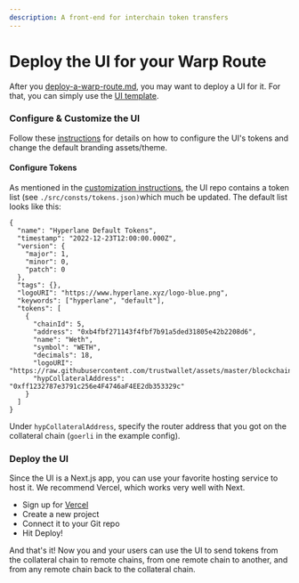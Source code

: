 ```yaml
---
description: A front-end for interchain token transfers
---
```


# Deploy the UI for your Warp Route

After you [deploy-a-warp-route.md](../deploy-warp-route/deploy-a-warp-route.md "mention"), you may want to deploy a UI for it. For that, you can simply use the [UI template](https://github.com/hyperlane-xyz/hyperlane-warp-ui-template).

### Configure & Customize the UI

Follow these [instructions](https://github.com/hyperlane-xyz/hyperlane-warp-ui-template/blob/main/CUSTOMIZE.md) for details on how to configure the UI's tokens and change the default branding assets/theme.

#### Configure Tokens

As mentioned in the [customization instructions](https://github.com/hyperlane-xyz/hyperlane-warp-ui-template/blob/main/CUSTOMIZE.md), the UI repo contains a token list (see `./src/consts/tokens.json)`which much be updated. The default list looks like this:

```
{
  "name": "Hyperlane Default Tokens",
  "timestamp": "2022-12-23T12:00:00.000Z",
  "version": {
    "major": 1,
    "minor": 0,
    "patch": 0
  },
  "tags": {},
  "logoURI": "https://www.hyperlane.xyz/logo-blue.png",
  "keywords": ["hyperlane", "default"],
  "tokens": [
    {
      "chainId": 5,
      "address": "0xb4fbf271143f4fbf7b91a5ded31805e42b2208d6",
      "name": "Weth",
      "symbol": "WETH",
      "decimals": 18,
      "logoURI": "https://raw.githubusercontent.com/trustwallet/assets/master/blockchains/ethereum/assets/0xC02aaA39b223FE8D0A0e5C4F27eAD9083C756Cc2/logo.png",
      "hypCollateralAddress": "0xff1232787e3791c256e4F4746aF4EE2db353329c"
    }
  ]
}
```

Under `hypCollateralAddress`, specify the router address that you got on the collateral chain (`goerli` in the example config).

### Deploy the UI

Since the UI is a Next.js app, you can use your favorite hosting service to host it. We recommend Vercel, which works very well with Next.

* Sign up for [Vercel](https://vercel.com/)
* Create a new project
* Connect it to your Git repo
* Hit Deploy!

And that's it! Now you and your users can use the UI to send tokens from the collateral chain to remote chains, from one remote chain to another, and from any remote chain back to the collateral chain.


